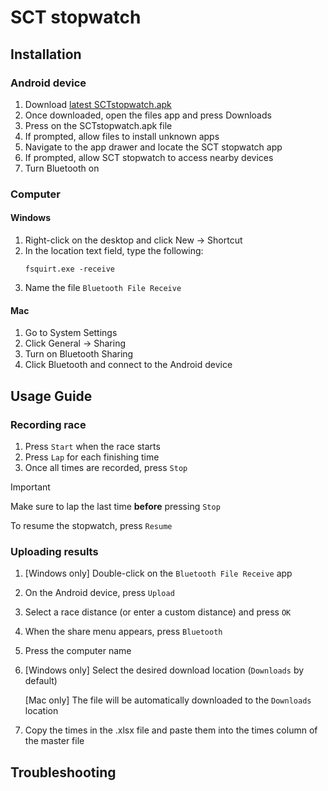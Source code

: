 # SCT stopwatch

## Installation

### Android device

1. Download [latest SCTstopwatch.apk](https://github.com/JoshuaPrstec/SCTstopwatch_1/releases/latest)
2. Once downloaded, open the files app and press Downloads
3. Press on the SCTstopwatch.apk file
4. If prompted, allow files to install unknown apps
5. Navigate to the app drawer and locate the SCT stopwatch app
6. If prompted, allow SCT stopwatch to access nearby devices
7. Turn Bluetooth on

### Computer

#### Windows

1. Right-click on the desktop and click New -> Shortcut
2. In the location text field, type the following:
   ```shell
   fsquirt.exe -receive
   ```
3. Name the file ```Bluetooth File Receive```

#### Mac

1. Go to System Settings
2. Click General -> Sharing
3. Turn on Bluetooth Sharing
4. Click Bluetooth and connect to the Android device

## Usage Guide

### Recording race

1. Press ```Start``` when the race starts
2. Press ```Lap``` for each finishing time
3. Once all times are recorded, press ```Stop```

>[!IMPORTANT]
>Make sure to lap the last time **before** pressing ```Stop```

To resume the stopwatch, press ```Resume```

### Uploading results

1. [Windows only] Double-click on the ```Bluetooth File Receive``` app
2. On the Android device, press ```Upload```
3. Select a race distance (or enter a custom distance) and press ```OK```
4. When the share menu appears, press ```Bluetooth```
5. Press the computer name
6. [Windows only] Select the desired download location (```Downloads``` by default)
   
   [Mac only] The file will be automatically downloaded to the ```Downloads``` location
8. Copy the times in the .xlsx file and paste them into the times column of the master file

## Troubleshooting

